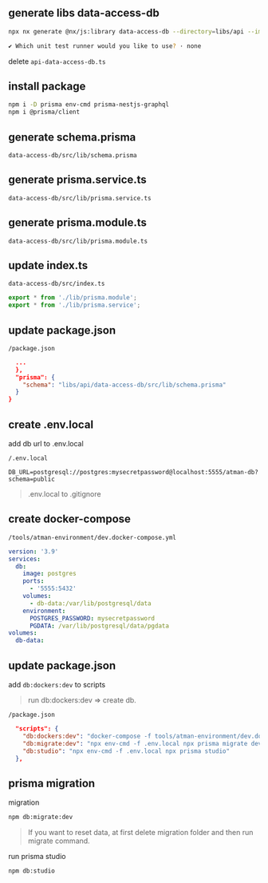 ## generate libs data-access-db

```bash
npx nx generate @nx/js:library data-access-db --directory=libs/api --importPath=@libs/api/data-access-db --tags=scope:api --bundler=swc

✔ Which unit test runner would you like to use? · none
```

delete `api-data-access-db.ts`

## install package

```bash
npm i -D prisma env-cmd prisma-nestjs-graphql
npm i @prisma/client
```

## generate schema.prisma

 `data-access-db/src/lib/schema.prisma`

## generate prisma.service.ts

 `data-access-db/src/lib/prisma.service.ts`

## generate prisma.module.ts

 `data-access-db/src/lib/prisma.module.ts`

## update index.ts

 `data-access-db/src/index.ts`

```ts
export * from './lib/prisma.module';
export * from './lib/prisma.service';
```

## update package.json

 `/package.json`

```json
  ...
  },
  "prisma": {
    "schema": "libs/api/data-access-db/src/lib/schema.prisma"
  }
}
```

## create .env.local

add db url to .env.local

 `/.env.local`

```text
DB_URL=postgresql://postgres:mysecretpassword@localhost:5555/atman-db?schema=public
```

> .env.local to .gitignore

## create docker-compose

 `/tools/atman-environment/dev.docker-compose.yml`

```yml
version: '3.9'
services:
  db:
    image: postgres
    ports:
      - '5555:5432'
    volumes:
      - db-data:/var/lib/postgresql/data
    environment:
      POSTGRES_PASSWORD: mysecretpassword
      PGDATA: /var/lib/postgresql/data/pgdata
volumes:
  db-data:
```

## update package.json

add `db:dockers:dev` to scripts

> run db:dockers:dev => create db.

 `/package.json`

```json
  "scripts": {
    "db:dockers:dev": "docker-compose -f tools/atman-environment/dev.docker-compose.yml up -d --no-recreate --remove-orphans",
    "db:migrate:dev": "npx env-cmd -f .env.local npx prisma migrate dev",
    "db:studio": "npx env-cmd -f .env.local npx prisma studio"
  },
```

## prisma migration

migration

```bash
npm db:migrate:dev
```

> If you want to reset data, at first delete migration folder and then run migrate command.

run prisma studio

```bash
npm db:studio
```
